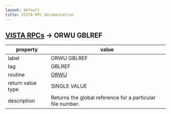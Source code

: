 ```yaml
---
layout: default
title: VISTA RPC documentation
---
```




## [VISTA RPCs](TableOfContent.md) &#8594; ORWU GBLREF 

 property | value 
--- | --- 
 label | ORWU GBLREF
 tag | GBLREF
 routine | [ORWU](http://code.osehra.org/dox/Routine_ORWU_source.html)
 return value type | SINGLE VALUE
 description | Returns the global reference for a particular file number.